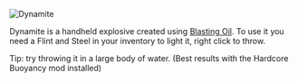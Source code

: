 ![Dynamite](item:betterwithmods:dynamite)

Dynamite is a handheld explosive created using [Blasting Oil](blasting_oil.md). To use it you need a Flint and Steel in your inventory to light it, right click to throw.

Tip: try throwing it in a large body of water. (Best results with the Hardcore Buoyancy mod installed) 